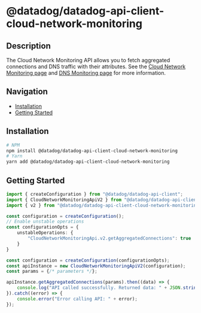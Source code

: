 # @datadog/datadog-api-client-cloud-network-monitoring

## Description

The Cloud Network Monitoring API allows you to fetch aggregated connections and DNS traffic with their attributes. See the [Cloud Network Monitoring page](https://docs.datadoghq.com/network_monitoring/cloud_network_monitoring/) and [DNS Monitoring page](https://docs.datadoghq.com/network_monitoring/dns/) for more information.

## Navigation

- [Installation](#installation)
- [Getting Started](#getting-started)

## Installation

```sh
# NPM
npm install @datadog/datadog-api-client-cloud-network-monitoring
# Yarn
yarn add @datadog/datadog-api-client-cloud-network-monitoring
```

## Getting Started
```ts
import { createConfiguration } from "@datadog/datadog-api-client";
import { CloudNetworkMonitoringApiV2 } from "@datadog/datadog-api-client-cloud-network-monitoring";
import { v2 } from "@datadog/datadog-api-client-cloud-network-monitoring";

const configuration = createConfiguration();
// Enable unstable operations
const configurationOpts = {
    unstableOperations: {
        "CloudNetworkMonitoringApi.v2.getAggregatedConnections": true
    }
}

const configuration = createConfiguration(configurationOpts);
const apiInstance = new CloudNetworkMonitoringApiV2(configuration);
const params = {/* parameters */};

apiInstance.getAggregatedConnections(params).then((data) => {
    console.log("API called successfully. Returned data: " + JSON.stringify(data));
}).catch((error) => {
    console.error("Error calling API: " + error);
});
```